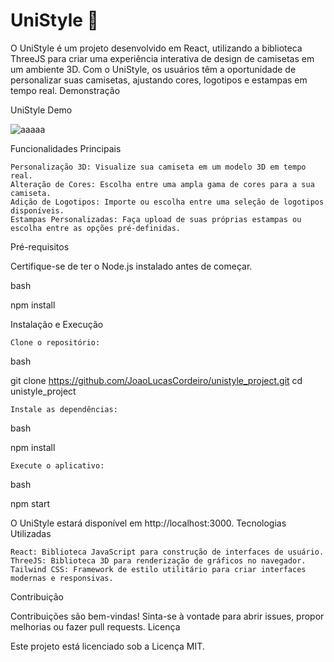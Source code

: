 # UniStyle 👕

O UniStyle é um projeto desenvolvido em React, utilizando a biblioteca ThreeJS para criar uma experiência interativa de design de camisetas em um ambiente 3D. Com o UniStyle, os usuários têm a oportunidade de personalizar suas camisetas, ajustando cores, logotipos e estampas em tempo real.
Demonstração

UniStyle Demo

![aaaaa](https://github.com/JoaoLucasCordeiro/unistyle_project/assets/89361241/e5a30a4f-50e3-4184-a3cb-09793fcda875)

Funcionalidades Principais

    Personalização 3D: Visualize sua camiseta em um modelo 3D em tempo real.
    Alteração de Cores: Escolha entre uma ampla gama de cores para a sua camiseta.
    Adição de Logotipos: Importe ou escolha entre uma seleção de logotipos disponíveis.
    Estampas Personalizadas: Faça upload de suas próprias estampas ou escolha entre as opções pré-definidas.

Pré-requisitos

Certifique-se de ter o Node.js instalado antes de começar.

bash

npm install

Instalação e Execução

    Clone o repositório:

bash

git clone https://github.com/JoaoLucasCordeiro/unistyle_project.git
cd unistyle_project

    Instale as dependências:

bash

npm install

    Execute o aplicativo:

bash

npm start

O UniStyle estará disponível em http://localhost:3000.
Tecnologias Utilizadas

    React: Biblioteca JavaScript para construção de interfaces de usuário.
    ThreeJS: Biblioteca 3D para renderização de gráficos no navegador.
    Tailwind CSS: Framework de estilo utilitário para criar interfaces modernas e responsivas.

Contribuição

Contribuições são bem-vindas! Sinta-se à vontade para abrir issues, propor melhorias ou fazer pull requests.
Licença

Este projeto está licenciado sob a Licença MIT.
